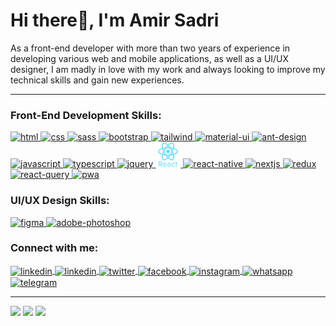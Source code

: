 # Hi there👋, I'm Amir Sadri

As a front-end developer with more than two years of experience in developing various web and mobile applications, as well as a UI/UX designer, I am madly in love with my work and always looking to improve my technical skills and gain new experiences.

<hr />

<h3 align="left">Front-End Development Skills:</h3>
<p align="left">
  <a href="https://html.spec.whatwg.org/multipage" target="_blank">
    <img
      src="https://cdn.worldvectorlogo.com/logos/html-1.svg"
      alt="html"
      width="40"
      height="40"
    />
  </a>
  <a href="https://www.w3.org/Style/CSS/Overview.en.html" target="_blank">
    <img
      src="https://upload.wikimedia.org/wikipedia/commons/thumb/6/62/CSS3_logo.svg/800px-CSS3_logo.svg.png"
      alt="css"
      width="40"
      height="40"
    />
  </a>
  <a href="https://sass-lang.com" target="_blank">
    <img
      src="https://upload.wikimedia.org/wikipedia/commons/thumb/9/96/Sass_Logo_Color.svg/1280px-Sass_Logo_Color.svg.png"
      alt="sass"
      width="50"
      height="40"
    />
  </a>
  <a href="https://getbootstrap.com" target="_blank">
    <img
      src="https://upload.wikimedia.org/wikipedia/commons/thumb/b/b2/Bootstrap_logo.svg/512px-Bootstrap_logo.svg.png"
      alt="bootstrap"
      width="50"
      height="40"
    />
  </a>
  <a href="https://tailwindcss.com" target="_blank">
    <img
      src="https://upload.wikimedia.org/wikipedia/commons/thumb/d/d5/Tailwind_CSS_Logo.svg/2048px-Tailwind_CSS_Logo.svg.png"
      alt="tailwind"
      width="40"
      height="40"
    />
  </a>
  <a href="https://mui.com" target="_blank">
    <img
      src="https://mui.com/static/logo.png"
      alt="material-ui"
      width="40"
      height="40"
    />
  </a>
  <a href="https://ant.design" target="_blank">
    <img
      src="https://gw.alipayobjects.com/zos/rmsportal/rlpTLlbMzTNYuZGGCVYM.png"
      alt="ant-design"
      width="40"
      height="40"
    />
  </a>
  <a href="https://www.javascript.com" target="_blank">
    <img
      src="https://upload.wikimedia.org/wikipedia/commons/thumb/9/99/Unofficial_JavaScript_logo_2.svg/1024px-Unofficial_JavaScript_logo_2.svg.png"
      alt="javascript"
      width="40"
      height="40"
    />
  </a>
  <a href="https://www.typescriptlang.org" target="_blank">
    <img
      src="https://upload.wikimedia.org/wikipedia/commons/thumb/4/4c/Typescript_logo_2020.svg/1024px-Typescript_logo_2020.svg.png"
      alt="typescript"
      width="40"
      height="40"
    />
  </a>
  <a href="https://jquery.com" target="_blank">
    <img
      src="https://seeklogo.com/images/J/jquery-logo-CFE6ECE363-seeklogo.com.png"
      alt="jquery"
      width="40"
      height="40"
    />
  </a>
  <a href="https://reactjs.org" target="_blank">
    <img
      src="https://raw.githubusercontent.com/devicons/devicon/master/icons/react/react-original-wordmark.svg"
      alt="react"
      width="40"
      height="40"
    />
  </a>
  <a href="https://reactnative.dev" target="_blank">
    <img
      src="https://svgarchive.com/wp-content/uploads/react-native.svg"
      alt="react-native"
      width="45"
      height="43"
    />
  </a>
  <a href="https://nextjs.org" target="_blank">
    <img
      src="https://ui-lib.com/blog/wp-content/uploads/2021/12/nextjs-boilerplate-logo.png"
      alt="nextjs"
      width="40"
      height="40"
    />
  </a>
  <a href="https://redux.js.org" target="_blank">
    <img
      src="https://raw.githubusercontent.com/reduxjs/redux/master/logo/logo.png"
      alt="redux"
      width="40"
      height="40"
    />
  </a>
  <a href="https://react-query.tanstack.com" target="_blank">
    <img
      src="https://seeklogo.com/images/R/react-query-logo-1340EA4CE9-seeklogo.com.png"
      alt="react-query"
      width="40"
      height="40"
    />
  </a>
  <a href="https://web.dev/progressive-web-apps" target="_blank">
    <img
      src="https://www.pinclipart.com/picdir/big/325-3253916_build-a-pwa-using-workbox-progressive-web-app.png"
      alt="pwa"
      width="50"
      height="40"
    />
  </a>
</p>

<h3 align="left">UI/UX Design Skills:</h3>
<p align="left">
  <a href="https://www.figma.com" target="_blank">
    <img
      src="https://upload.wikimedia.org/wikipedia/commons/3/33/Figma-logo.svg"
      alt="figma"
      width="40"
      height="40"
    />
  </a>
  <a href="http://www.adobe.com/products/photoshop.html" target="_blank">
    <img
      src="https://upload.wikimedia.org/wikipedia/commons/2/20/Photoshop_CC_icon.png"
      alt="adobe-photoshop"
      width="40"
      height="40"
    />
  </a>
</p> 
  
<h3 align="left">Connect with me:</h3>
<p align="left">
  <a href="mailto:amirsadriofficial@gmail.com" target="_blank">
    <img
        align="center"
        src="https://1000logos.net/wp-content/uploads/2018/05/Gmail-Logo-2013.png"
        alt="linkedin"
        height="33"
        width="55"
    />
  </a>
  <a href="https://linkedin.com/in/amirsadriofficial" target="_blank">
    <img
        align="center"
        src="https://raw.githubusercontent.com/rahuldkjain/github-profile-readme-generator/master/src/images/icons/Social/linked-in-alt.svg"
        alt="linkedin"
        height="35"
        width="40"
    />
  </a>
  <a href="https://twitter.com/AmirSadrii" target="_blank">
    <img
      align="center"
      src="https://raw.githubusercontent.com/rahuldkjain/github-profile-readme-generator/master/src/images/icons/Social/twitter.svg"
      alt="twitter"
      height="35"
      width="40"
    />
  </a>
  <a href="https://www.facebook.com/profile.php?id=100058040100594" target="_blank">
    <img
        align="center"
        src="https://raw.githubusercontent.com/rahuldkjain/github-profile-readme-generator/master/src/images/icons/Social/facebook.svg"
        alt="facebook"
        height="35"
        width="40"
    />
  </a>
  <a href="https://instagram.com/amirsadriofficial" target="_blank">
    <img
        align="center"
        src="https://raw.githubusercontent.com/rahuldkjain/github-profile-readme-generator/master/src/images/icons/Social/instagram.svg"
        alt="instagram"
        height="35"
        width="40"
    />
  </a>
  <a href="https://wa.me/message/2AF3SX3XOBZEK1" target="_blank">
    <img
        align="center"
        src="https://raw.githubusercontent.com/rahuldkjain/github-profile-readme-generator/master/src/images/icons/Social/whatsapp.svg"
        alt="whatsapp"
        height="35"
        width="40"
    />
  </a>
  <a href="https://t.me/amirsadriofficial" target="_blank">
    <img
        align="center"
        src="https://cdn0.iconfinder.com/data/icons/social-media-2092/100/social-56-512.png"
        alt="telegram"
        height="40"
        width="40"
    />
  </a>
</p>

<hr /> 

<p>
  <img src="https://github-readme-stats.vercel.app/api?username=amirsadriofficial&show_icons=true&theme=tokyonight&hide_border=true" width="415">
  <img src="https://github-readme-streak-stats.herokuapp.com?user=amirsadriofficial&theme=tokyonight&hide_border=true" width="415">
  <img src="https://github-readme-stats.vercel.app/api/top-langs/?username=amirsadriofficial&theme=tokyonight&hide_border=true&layout=compact" width="415">
  <!--   
   <img src="https://github-readme-stats.vercel.app/api/pin/?username=amirsadriofficial&repo=Cryptocurrency-Exchange&theme=tokyonight&hide_border=true" width="415">
   -->
</p>

